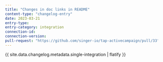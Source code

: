 ```yaml
---
title: "Changes in doc links in README"
content-type: "changelog-entry"
date: 2023-03-21
entry-type: 
entry-category: integration
connection-id: 
connection-version: 
pull-request: "https://github.com/singer-io/tap-activecampaign/pull/33"
---
```

{{ site.data.changelog.metadata.single-integration | flatify }}